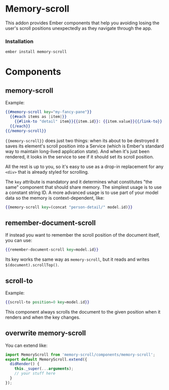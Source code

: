 # Memory-scroll

This addon provides Ember components that help you avoiding losing the
user's scroll positions unexpectedly as they navigate through the app.


### Installation

```
ember install memory-scroll
```

# Components

## memory-scroll

Example:

```handlebars
{{#memory-scroll key="my-fancy-pane"}}
  {{#each items as |item|}}
    {{#link-to "detail" item}}{{item.id}}: {{item.value}}{{/link-to}}
  {{/each}}
{{/memory-scroll}}
```

`{{memory-scroll}}` does just two things: when its about to be
destroyed it saves its element's scroll position into a Service (which
is Ember's standard way to maintain long-lived application state). And
when it's just been rendered, it looks in the service to see if it
should set its scroll position.

All the rest is up to you, so it's easy to use as a drop-in
replacement for any `<div>` that is already styled for scrolling.

The `key` attribute is mandatory and it determines what constitutes
"the same" component that should share memory. The simplest usage is
to use a constant string ID. A more advanced usage is to use part of
your model data so the memory is context-dependent, like:

```handlebars
{{memory-scroll key=(concat "person-detail/" model.id)}}
```

## remember-document-scroll

If instead you want to remember the scroll position of the document itself, you can use:

```handlebars
{{remember-document-scroll key=model.id}}
```

Its key works the same way as `memory-scroll`, but it reads and writes `$(document).scrollTop()`.

## scroll-to

Example:

```handlebars
{{scroll-to position=0 key=model.id}}
```

This component always scrolls the document to the given position when it renders and when the key changes.

## overwrite memory-scroll

You can extend like:

```javascript
import MemoryScroll from 'memory-scroll/components/memory-scroll';
export default MemoryScroll.extend({
  didRender() {
    this._super(...arguments);
    // your stuff here
  }
});
```